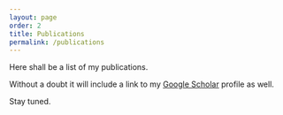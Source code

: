 ```yaml
---
layout: page
order: 2
title: Publications
permalink: /publications
---
```


Here shall be a list of my publications. 

Without a doubt it will include a link to my [Google Scholar](https://scholar.google.co.uk/citations?user=heG7k-gAAAAJ&hl=en) profile as well.

Stay tuned.
